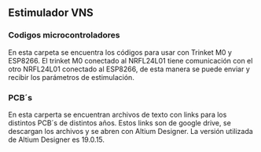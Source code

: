 ## Estimulador VNS
### Codigos microcontroladores
En esta carpeta se encuentra los códigos para usar con Trinket M0 y ESP8266. El trinket M0 conectado al NRFL24L01 tiene comunicación con el otro NRFL24L01 conectado al ESP8266, de esta manera se puede enviar y recibir los parámetros de estimulación.
### PCB´s
En esta carperta se encuentran archivos de texto con links para los distintos PCB´s de distintos años. Estos links son de google drive, se descargan los archivos y se abren con Altium Designer. La versión utilizada de Altium Designer es 19.0.15.

